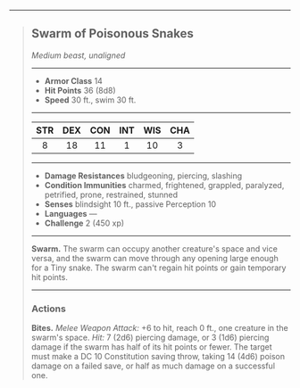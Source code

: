 ***
> ## Swarm of Poisonous Snakes
> *Medium beast, unaligned*
> 
> ***
> 
> - **Armor Class** 14
> - **Hit Points** 36 (8d8)
> - **Speed** 30 ft., swim 30 ft.
> 
> ***
> 
> |STR|DEX|CON|INT|WIS|CHA|
> |:---:|:---:|:---:|:---:|:---:|:---:|
> |8|18|11|1|10|3|
> 
> ***
> 
> - **Damage Resistances** bludgeoning, piercing, slashing
> - **Condition Immunities** charmed, frightened, grappled, paralyzed, petrified, prone, restrained, stunned
> - **Senses** blindsight 10 ft., passive Perception 10
> - **Languages** —
> - **Challenge** 2 (450 xp)
> 
> ***
> 
> **Swarm.** The swarm can occupy another creature's space and vice versa, and the swarm can move through any opening large enough for a Tiny snake. The swarm can't regain hit points or gain temporary hit points.
> 
> ***
> 
> ### Actions
> **Bites.** *Melee Weapon Attack:* +6 to hit, reach 0 ft., one creature in the swarm's space. *Hit:* 7 (2d6) piercing damage, or 3 (1d6) piercing damage if the swarm has half of its hit points or fewer. The target must make a DC 10 Constitution saving throw, taking 14 (4d6) poison damage on a failed save, or half as much damage on a successful one.